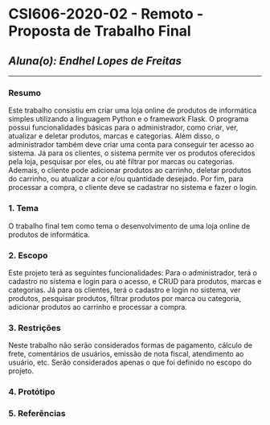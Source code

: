 # **CSI606-2020-02 - Remoto - Proposta de Trabalho Final**
## *Aluna(o): Endhel Lopes de Freitas*

--------------

### Resumo

  Este trabalho consistiu em criar uma loja online de produtos de informática simples utilizando a linguagem Python e o framework Flask. O programa possui funcionalidades básicas para o administrador, como criar, ver, atualizar e deletar produtos, marcas e categorias. Além disso, o administrador também deve criar uma conta para conseguir ter acesso ao sistema. Já para os clientes, o sistema permite ver os produtos oferecidos pela loja, pesquisar por eles, ou até filtrar por marcas ou categorias. Ademais, o cliente pode adicionar produtos ao carrinho, deletar produtos do carrinho, ou atualizar a cor e/ou quantidade desejado. Por fim, para processar a compra, o cliente deve se cadastrar no sistema e fazer o login.

### 1. Tema

  O trabalho final tem como tema o desenvolvimento de uma loja online de produtos de informática.

### 2. Escopo

  Este projeto terá as seguintes funcionalidades: Para o administrador, terá o cadastro no sistema e login para o acesso, e CRUD para produtos, marcas e categorias. Já para os clientes, terá o cadastro e login no sistema, ver produtos, pesquisar produtos, filtrar produtos por marca ou categoria, adicionar produtos ao carrinho e processar a compra.

### 3. Restrições

  Neste trabalho não serão considerados formas de pagamento, cálculo de frete, comentários de usuários, emissão de nota fiscal, atendimento ao usuário, etc. Serão considerados apenas o que foi definido no escopo do projeto.

### 4. Protótipo


### 5. Referências

